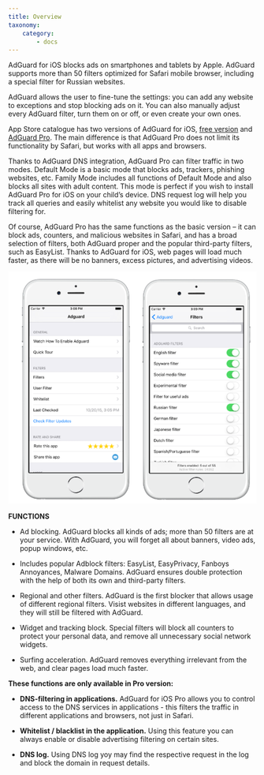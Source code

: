 ```yaml
---
title: Overview
taxonomy:
    category:
        - docs
---
```


AdGuard for iOS blocks ads on smartphones and tablets by Apple. AdGuard supports more than 50 filters optimized for Safari mobile browser, including a special filter for Russian websites.

AdGuard allows the user to fine-tune the settings: you can add any website to exceptions and stop blocking ads on it. You can also manually adjust every AdGuard filter, turn them on or off, or even create your own ones.

App Store catalogue has two versions of AdGuard for iOS, [free version](https://itunes.apple.com/us/app/id1047223162) and [AdGuard Pro](https://itunes.apple.com/ru/app/id1126386264). The main difference is that AdGuard Pro does not limit its functionality by Safari, but works with all apps and browsers.

Thanks to AdGuard DNS integration, AdGuard Pro can filter traffic in two modes. Default Mode is a basic mode that blocks ads, trackers, phishing websites, etc. Family Mode includes all functions of Default Mode and also blocks all sites with adult content. This mode is perfect if you wish to install AdGuard Pro for iOS on your child’s device. DNS request log will help you track all queries and easily whitelist any website you would like to disable filtering for.

Of course, AdGuard Pro has the same functions as the basic version – it can block ads, counters, and malicious websites in Safari, and has a broad selection of filters, both AdGuard proper and the popular third-party filters, such as EasyList. Thanks to AdGuard for iOS, web pages will load much faster, as there will be no banners, excess pictures, and advertising videos.

![](iOS-EN.png)

**FUNCTIONS**

*	Ad blocking. AdGuard blocks all kinds of ads; more than 50 filters are at your service. With AdGuard, you will forget all about banners, video ads, popup windows, etc.

* Includes popular Adblock filters: EasyList, EasyPrivacy, Fanboys Annoyances, Malware Domains. AdGuard ensures double protection with the help of both its own and third-party filters.

* Regional and other filters. AdGuard is the first blocker that allows usage of different regional filters. Visist websites in different languages, and they will still be filtered with AdGuard.

* Widget and tracking block. Special filters will block all counters to protect your personal data, and remove all unnecessary social network widgets.

* Surfing acceleration. AdGuard removes everything irrelevant from the web, and clear pages load much faster.

**These functions are only available in Pro version:**

* **DNS-filtering in applications.** AdGuard for iOS Pro allows you to control access  to the DNS services in applications - this filters the traffic in different applications and browsers, not just in Safari.

* **Whitelist / blacklist in the application.** Using this feature you can always enable or disable advertising filtering on certain sites.

* **DNS log.** Using DNS log yoy may find the respective request in the log and block the domain in request details.